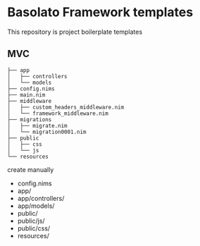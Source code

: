 Basolato Framework templates
===

This repository is project boilerplate templates

## MVC
```
├── app
│   ├── controllers
│   └── models
├── config.nims
├── main.nim
├── middleware
│   ├── custom_headers_middleware.nim
│   └── framework_middleware.nim
├── migrations
│   ├── migrate.nim
│   └── migration0001.nim
├── public
│   ├── css
│   └── js
└── resources
```
create manually
- config.nims
- app/
- app/controllers/
- app/models/
- public/
- public/js/
- public/css/
- resources/
